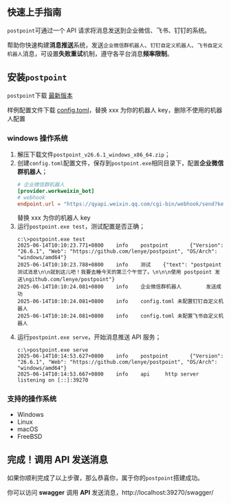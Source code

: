 ## 快速上手指南

`postpoint`可通过一个 API 请求将消息发送到企业微信、飞书、钉钉的系统。

帮助你快速构建**消息推送**系统，发送`企业微信群机器人`、`钉钉自定义机器人`、`飞书自定义机器人`消息，可设置**失败重试**机制，遵守各平台消息**频率限制**。

## 安装`postpoint`

`postpoint`下载 [最新版本](https://github.com/lenye/postpoint/releases)

样例配置文件下载 [config.toml](https://github.com/lenye/postpoint/tree/main/config.toml)，替换 xxx 为你的机器人 key，删除不使用的机器人配置

### windows 操作系统

1. 解压下载文件`postpoint_v26.6.1_windows_x86_64.zip`；
2. 创建`config.toml`配置文件，保存到`postpoint.exe`相同目录下，配置**企业微信群机器人**；
    ```toml
    # 企业微信群机器人
    [provider.workweixin_bot]
    # webhook
    endpoint.url = "https://qyapi.weixin.qq.com/cgi-bin/webhook/send?key=xxx"
    ```
   替换 xxx 为你的机器人 key
3. 运行`postpoint.exe test`，测试配置是否正确；
   ```shell
   c:\>postpoint.exe test
   2025-06-14T10:10:23.771+0800    info    postpoint       {"Version": "26.6.1", "Web": "https://github.com/lenye/postpoint", "OS/Arch": "windows/amd64"}
   2025-06-14T10:10:23.788+0800    info    测试    {"text": "postpoint 测试消息\n\n就到这儿吧！我要去睡今天的第三个午觉了。\n\n\n使用 postpoint 发送\ngithub.com/lenye/postpoint"}
   2025-06-14T10:10:24.081+0800    info    企业微信群机器人        发送成功
   2025-06-14T10:10:24.081+0800    info    config.toml 未配置钉钉自定义机器人
   2025-06-14T10:10:24.081+0800    info    config.toml 未配置飞书自定义机器人
   ```
4. 运行`postpoint.exe serve`，开始消息推送 API 服务；
   ```shell
   c:\>postpoint.exe serve
   2025-06-14T10:14:53.627+0800    info    postpoint       {"Version": "26.6.1", "Web": "https://github.com/lenye/postpoint", "OS/Arch": "windows/amd64"}
   2025-06-14T10:14:53.667+0800    info    api     http server listening on [::]:39270
   ```   

### 支持的操作系统

* Windows
* Linux
* macOS
* FreeBSD

## 完成！调用 API 发送消息

如果你顺利完成了以上步骤，那么恭喜你，属于你的`postpoint`搭建成功。

你可以访问 **swagger** 调用 **API** 发送消息，http://localhost:39270/swagger/
